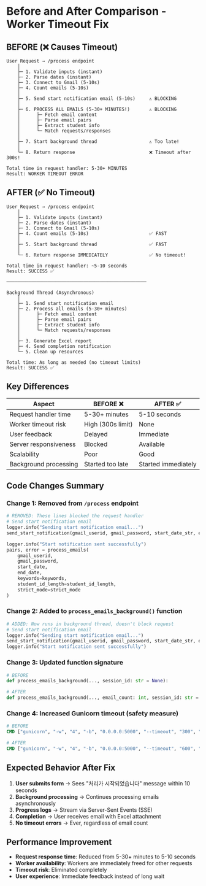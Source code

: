 # Before and After Comparison - Worker Timeout Fix

## BEFORE (❌ Causes Timeout)

```
User Request → /process endpoint
    │
    ├─ 1. Validate inputs (instant)
    ├─ 2. Parse dates (instant)
    ├─ 3. Connect to Gmail (5-10s)
    ├─ 4. Count emails (5-10s)
    │
    ├─ 5. Send start notification email (5-10s)     ⚠️ BLOCKING
    │
    ├─ 6. PROCESS ALL EMAILS (5-30+ MINUTES!)       ⚠️ BLOCKING
    │      ├─ Fetch email content
    │      ├─ Parse email pairs
    │      ├─ Extract student info
    │      └─ Match requests/responses
    │
    ├─ 7. Start background thread                   ⚠️ Too late!
    │
    └─ 8. Return response                           ❌ Timeout after 300s!

Total time in request handler: 5-30+ MINUTES
Result: WORKER TIMEOUT ERROR
```

## AFTER (✅ No Timeout)

```
User Request → /process endpoint
    │
    ├─ 1. Validate inputs (instant)
    ├─ 2. Parse dates (instant)
    ├─ 3. Connect to Gmail (5-10s)
    ├─ 4. Count emails (5-10s)                      ✅ FAST
    │
    ├─ 5. Start background thread                   ✅ FAST
    │
    └─ 6. Return response IMMEDIATELY               ✅ No timeout!

Total time in request handler: ~5-10 seconds
Result: SUCCESS ✅

───────────────────────────────────────────────────

Background Thread (Asynchronous)
    │
    ├─ 1. Send start notification email
    ├─ 2. Process all emails (5-30+ minutes)
    │      ├─ Fetch email content
    │      ├─ Parse email pairs
    │      ├─ Extract student info
    │      └─ Match requests/responses
    │
    ├─ 3. Generate Excel report
    ├─ 4. Send completion notification
    └─ 5. Clean up resources

Total time: As long as needed (no timeout limits)
Result: SUCCESS ✅
```

## Key Differences

| Aspect | BEFORE ❌ | AFTER ✅ |
|--------|-----------|----------|
| Request handler time | 5-30+ minutes | 5-10 seconds |
| Worker timeout risk | High (300s limit) | None |
| User feedback | Delayed | Immediate |
| Server responsiveness | Blocked | Available |
| Scalability | Poor | Good |
| Background processing | Started too late | Started immediately |

## Code Changes Summary

### Change 1: Removed from `/process` endpoint
```python
# REMOVED: These lines blocked the request handler
# Send start notification email
logger.info("Sending start notification email...")
send_start_notification(gmail_userid, gmail_password, start_date_str, end_date_str, email_count)

logger.info("Start notification sent successfully")
pairs, error = process_emails(
    gmail_userid, 
    gmail_password, 
    start_date, 
    end_date,
    keywords=keywords,
    student_id_length=student_id_length,
    strict_mode=strict_mode
)
```

### Change 2: Added to `process_emails_background()` function
```python
# ADDED: Now runs in background thread, doesn't block request
# Send start notification email
logger.info("Sending start notification email...")
send_start_notification(gmail_userid, gmail_password, start_date_str, end_date_str, email_count)
logger.info("Start notification sent successfully")
```

### Change 3: Updated function signature
```python
# BEFORE
def process_emails_background(..., session_id: str = None):

# AFTER  
def process_emails_background(..., email_count: int, session_id: str = None):
```

### Change 4: Increased Gunicorn timeout (safety measure)
```dockerfile
# BEFORE
CMD ["gunicorn", "-w", "4", "-b", "0.0.0.0:5000", "--timeout", "300", "wsgi:app"]

# AFTER
CMD ["gunicorn", "-w", "4", "-b", "0.0.0.0:5000", "--timeout", "600", "wsgi:app"]
```

## Expected Behavior After Fix

1. **User submits form** → Sees "처리가 시작되었습니다" message within 10 seconds
2. **Background processing** → Continues processing emails asynchronously
3. **Progress logs** → Stream via Server-Sent Events (SSE)
4. **Completion** → User receives email with Excel attachment
5. **No timeout errors** → Ever, regardless of email count

## Performance Improvement

- **Request response time**: Reduced from 5-30+ minutes to 5-10 seconds
- **Worker availability**: Workers are immediately freed for other requests
- **Timeout risk**: Eliminated completely
- **User experience**: Immediate feedback instead of long wait
